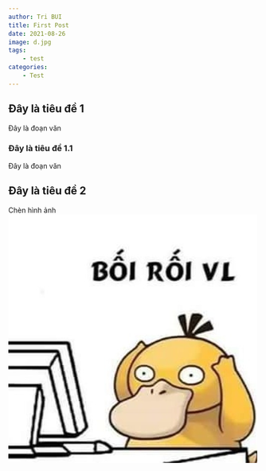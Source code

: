 ```yaml
---
author: Tri BUI
title: First Post
date: 2021-08-26
image: d.jpg
tags:
    - test
categories:
    - Test
---
```


## Đây là tiêu đề 1

Đây là đoạn văn

### Đây là tiêu đề 1.1

Đây là đoạn văn

## Đây là tiêu đề 2

Chèn hình ảnh
![](d.jpg)